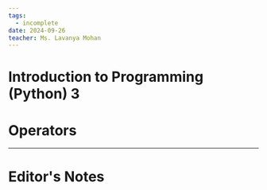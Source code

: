 ```yaml
---
tags:
  - incomplete
date: 2024-09-26
teacher: Ms. Lavanya Mohan
---
```

# Introduction to Programming (Python) 3
# Operators

----------------------------------------------------------------
# Editor's Notes